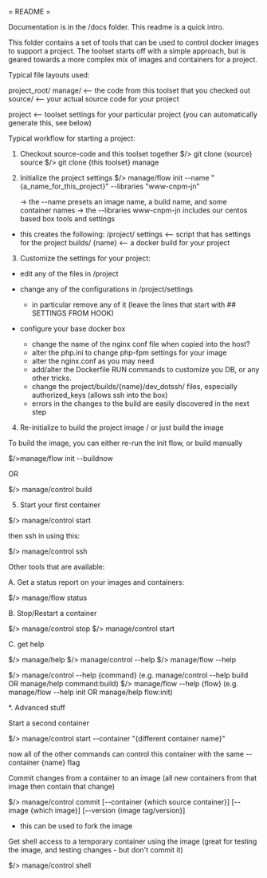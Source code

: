 = README =

Documentation is in the /docs folder. This readme is a quick intro.

This folder contains a set of tools that can be used to control docker images
to support a project.  The toolset starts off with a simple approach, but is
geared towards a more complex mix of images and containers for a project.

Typical file layouts used:

project_root/
  manage/   <-- the code from this toolset that you checked out
  source/   <-- your actual source code for your project

  project   <-- toolset settings for your particular project
                (you can automatically generate this, see below)


Typical workflow for starting a project:

1. Checkout source-code and this toolset together
  $/> git clone {source} source
  $/> git clone {this toolset} manage

2. Initialize the project settings
  $/> manage/flow init --name "{a_name_for_this_project}" --libraries "www-cnpm-jn"

    -> the --name presets an image name, a build name, and some container names
    -> the --libraries www-cnpm-jn includes our centos based box tools and settings

  * this creates the following:
    /project/
      settings     <-- script that has settings for the project
      builds/
        {name}    <-- a docker build for your project

3. Customize the settings for your project:

  - edit any of the files in /project
  - change any of the configurations in /project/settings
    - in particular remove any of it (leave the lines that start with ## SETTINGS FROM HOOK)
  - configure your base docker box
    - change the name of the nginx conf file when copied into the host?
    - alter the php.ini to change php-fpm settings for your image
    - alter the nginx.conf as you may need
    - add/alter the Dockerfile RUN commands to customize you DB, or any other tricks.
    - change the project/builds/{name}/dev_dotssh/ files, especially authorized_keys (allows ssh into the box)

    * errors in the changes to the build are easily discovered in the next step

4. Re-initialize to build the project image / or just build the image

  To build the image, you can either re-run the init flow, or build manually

  $/>manage/flow init --buildnow

  OR

  $/> manage/control build

5. Start your first container

  $/> manage/control start

  then ssh in using this:

  $/> manage/control ssh

Other tools that are available:

A. Get a status report on your images and containers:

  $/> manage/flow status

B. Stop/Restart a container

  $/> manage/control stop
  $/> manage/control start

C. get help

  $/> manage/help
  $/> manage/control --help
  $/> manage/flow --help

  $/> manage/control --help {command} (e.g. manage/control --help build  OR   manage/help command:build)
  $/> manage/flow --help {flow}  (e.g. manage/flow --help init   OR   manage/help flow:init)

*. Advanced stuff

Start a second container

  $/> manage/control start --container "{different container name}"

  now all of the other commands can control this container with the same --container {name} flag

Commit changes from a container to an image (all new containers from that image then contain that change)

  $/> manage/control commit [--container {which source container}] [--image {which image}] [--version {image tag/version}]

  * this can be used to fork the image

Get shell access to a temporary container using the image (great for testing the image, and testing changes - but don't commit it)

  $/> manage/control shell
